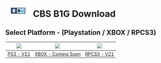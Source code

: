 # <img width="80" src="https://github.com/dylanhale/ScorebugMods/blob/main/assets/images/CBSB1G.png"> CBS B1G Download

## Select Platform - (Playstation / XBOX / RPCS3)

| <img width="500" src="https://github.com/dylanhale/ScorebugMods/blob/main/assets/images/Playstation.png"> | <img width="500" src="https://github.com/dylanhale/ScorebugMods/blob/main/assets/images/Xbox.png"> | <img width="500" src="https://github.com/dylanhale/ScorebugMods/blob/main/assets/images/RPCS3.png"> |
| :---:|:---:|:---:|
| [PS3 - V21]() | [XBOX - Coming Soon]()| [RPCS3 - V21]() |

